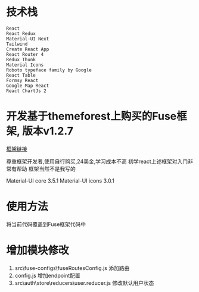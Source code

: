 # 技术栈
    React
    React Redux
    Material-UI Next
    Tailwind
    Create React App
    React Router 4
    Redux Thunk
    Material Icons
    Roboto typeface family by Google
    React Table
    Formsy React
    Google Map React
    React ChartJs 2

# 开发基于themeforest上购买的Fuse框架, 版本v1.2.7
[框架链接](http://fuse-react-material.withinpixels.com/components/fuse-message)

  尊重框架开发者,使用自行购买,24美金,学习成本不高
  初学react上述框架对入门非常有帮助
  框架当然不是我写的

  Material-UI core 3.5.1
  Material-UI icons 3.0.1



# 使用方法

  将当前代码覆盖到Fuse框架代码中

# 增加模块修改

1. src\fuse-configs\fuseRoutesConfig.js  添加路由
2. config.js 增加endpoint配置
3. src\auth\store\reducers\user.reducer.js  修改默认用户状态
